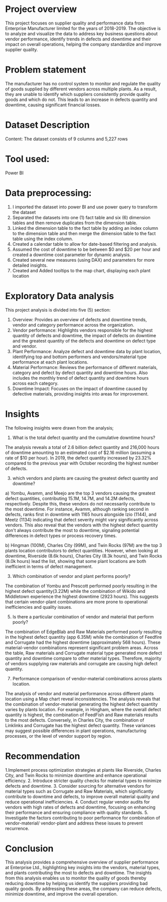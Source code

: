 # Project overview 
This project focuses on supplier quality and performance data from Enterprise Manufacturer limited for the years of 2018-2019. The objective is to analyze and visualize the data to address key business questions about vendor performance, identify trends in defects and downtime and their impact on overall operations, helping the company standardize and improve supplier quality.

# Problem statement
The manufacturer has no control system to monitor and regulate the quality of goods supplied by different vendors across multiple plants. As a result, they are unable to identify which suppliers consistently provide quality goods and which do not. This leads to an increase in defects quantity and downtime, causing significant financial losses.

# Dataset Description
Content: The dataset consists of 9 columns and 5,227 rows

# Tool used: 
Power BI

# Data preprocessing:
1. I imported the dataset into power BI and use power query to transform the dataset
2. Separated the datasets into one (1) fact table and six (6) dimension tables and then remove duplicates from the dimension table.
3. Linked the dimension table to the fact table by adding an index column to the dimension table and then merge the dimension table to the fact table using the index column.
4. Created a calendar table to allow for date-based filtering and analysis.
5. Assumed the cost of downtime to be between $0 and $20 per hour and created a downtime cost parameter for dynamic analysis.
6. Created several new measures (using DAX) and parameters for more detailed insights.
7. Created and Added tooltips to the map chart, displaying each plant location
 
# Exploratory Data analysis
This project analysis is divided into five (5) section:
1. Overview: Provides an overview of defects and downtime trends, vendor and category performance across the organization.
2. Vendor performance: Highlights vendors responsible for the highest quantity of defects and downtime, the impact of defects on downtime and the greatest quantity of the defects and downtime on defect type and vendor.
3. Plant Performance: Analyze defect and downtime data by plant location, identifying top and bottom performers and vendors/material type performance at each plant locations.
4. Material Performance: Reviews the performance of different materials, category and defect by defect quantity and downtime hours. Also includes the monthly trend of defect quantity and downtime hours across each category.
5. Downtime Impact: Focuses on the impact of downtime caused by defective materials, providing insights into areas for improvement.

# Insights
The following insights were drawn from the analysis;
1. What is the total defect quantity and the cumulative downtime hours?
   
The analysis reveals a total of 2.6 billion defect quantity and 216,000 hours of downtime amounting to an estimated cost of $2.16 million (assuming a rate of  $10 per hour). In 2019, the defect quantity increased by 23.32% compared to the previous year with October recording the highest number of defects.

3. which vendors and plants are causing the greatest defect quantity and downtime?
 
a) Yombu, Avamm, and Meejo are the top 3 vendors causing the greatest defect quantities, contributing 15.1M, 14.7M, and 14.2M defects, respectively. Despite this, these vendors do not necessarily contribute to the most downtime. For instance, Avamm, although ranking second in defects, ranks first in downtime with 1165 hours alongside Izio (1144), and Meetz (1134) indicating that defect severity might vary significantly across vendors. This also reveal that the vendors with the highest defect quantity don't always contribute the most to downtime, signaling potential differences in defect types or process recovery times.

b) Hingman (100M), Charles City (99M), and Twin Rocks (97M) are the top 3 plants location contributors to defect quantities. However, when looking at downtime, Riverside (8.6k hours), Charles City (8.3k hours), and Twin Rocks (8.0k hours) lead the list, showing that some plant locations are both inefficient in terms of defect management.

3. Which combination of vendor and plant performs poorly?
   
The combination of Yombu and Prescott performed poorly resulting in the highest defect quantity(3.22M) while the combination of Wikido and Middletown experience the highest downtime (2923 hours). This suggests that certain vendor-plant combinations are more prone to operational inefficiencies and quality issues.

5. Is there a particular combination of vendor and material that perform poorly?
   
The combination of EdgeBlab and Raw Materials performed poorly resulting in the highest defect quantity (app 6.35M) while the combination of Feedfire and Corrugate had the highest downtime (approximately 568 hours). These material-vendor combinations represent significant problem areas. Across the table, Raw materials and Corrugate material type generated more defect quantity and downtime compare to other material types. Therefore, majority of vendors supplying raw materials and corrugate are causing high defect quantity.

7. Performance comparison of vendor-material combinations across plants location.
   
The analysis of vendor and material performance across different plants location using a Map chart reveal inconsistencies. The analysis reveals that the combination of vendor-material generating the highest defect quantity varies by plants location. For example, in Hingham, where the overall defect quantity is highest, the combination of FeedFish and Raw materials results to the most defects. Conversely, in Charles City, the combination of Linklinks and Corrugate has the highest defect quantity. These variances may suggest possible differences in plant operations, manufacturing processes, or the level of vendor support by region.

# Recommendation
1.Implement process optimization strategies at plants like Riverside, Charles City, and Twin Rocks to minimize downtime and enhance operational efficiency.
2. Introduce stricter quality checks for material types to minimize defects and downtime.
3. Consider sourcing for alternative vendors for material types such as Corrugate and Raw Materials, which significantly contribute to downtime and defects, to improve overall material quality and reduce operational inefficiencies.
4. Conduct regular vendor audits for vendors with high rates of defects and downtime, focusing on enhancing their performance and ensuring compliance with quality standards.
5. Investigate the factors contributing to poor performance for combination of vendor-material/ vendor-plant and address these issues to prevent recurrence.
 
# Conclusion
This analysis provides a comprehensive overview of supplier performance at Enterprise Ltd., highlighting key insights into the vendors, material types, and plants contributing the most to defects and downtime. The insights from this analysis enables us to monitor the quality of goods thereby reducing downtime by helping us identify the suppliers providing bad quality goods. By addressing these areas, the company can reduce defects, minimize downtime, and improve the overall operation.
 


